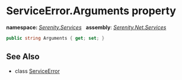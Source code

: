# ServiceError.Arguments property
**namespace:** *[Serenity.Services](../../README.md#serenity.services-namespace)*   **assembly**: *[Serenity.Net.Services](../../README.md)*

```csharp
public string Arguments { get; set; }
```

## See Also

* class [ServiceError](../ServiceError.md)